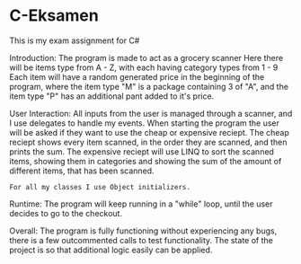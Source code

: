 # C-Eksamen

This is my exam assignment for C#



Introduction:
    The program is made to act as a grocery scanner
    Here there will be items type from A - Z, with each having category types from 1 - 9
    Each item will have a random generated price in the beginning of the program, where the item type "M" is a package containing 3 of "A",
    and the item type "P" has an additional pant added to it's price.

User Interaction:
    All inputs from the user is managed through a scanner, and I use delegates to handle my events.
    When starting the program the user will be asked if they want to use the cheap or expensive reciept.
    The cheap reciept shows every item scanned, in the order they are scanned, and then prints the sum.
    The expensive reciept will use LINQ to sort the scanned items, showing them in categories and showing the sum of the amount of different items, that has been scanned.

    For all my classes I use Object initializers.

Runtime:
    The program will keep running in a "while" loop, until the user decides to go to the checkout.

Overall:
    The program is fully functioning without experiencing any bugs, there is a few outcommented calls to test functionality.
    The state of the project is so that additional logic easily can be applied.

